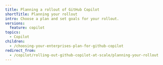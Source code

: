 ```yaml
---
title: Planning a rollout of GitHub Copilot
shortTitle: Planning your rollout
intro: Choose a plan and set goals for your rollout.
versions:
  feature: copilot
topics:
  - Copilot
children:
  - /choosing-your-enterprises-plan-for-github-copilot
redirect_from:
  - /copilot/rolling-out-github-copilot-at-scale/planning-your-rollout
---
```


